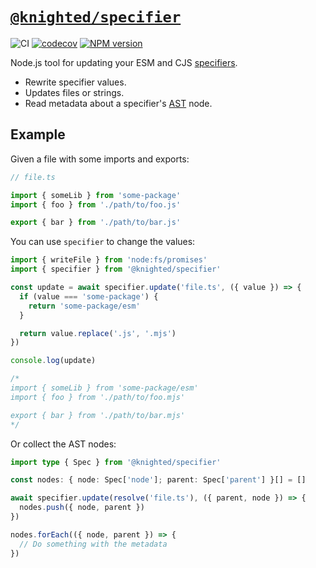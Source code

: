 # [`@knighted/specifier`](https://www.npmjs.com/package/@knighted/specifier)

![CI](https://github.com/knightedcodemonkey/specifier/actions/workflows/ci.yml/badge.svg)
[![codecov](https://codecov.io/gh/knightedcodemonkey/specifier/branch/main/graph/badge.svg?token=5KS9ZB3XDK)](https://codecov.io/gh/knightedcodemonkey/specifier)
[![NPM version](https://img.shields.io/npm/v/@knighted/specifier.svg)](https://www.npmjs.com/package/@knighted/specifier)

Node.js tool for updating your ESM and CJS [specifiers](https://nodejs.org/api/esm.html#import-specifiers).

- Rewrite specifier values.
- Updates files or strings.
- Read metadata about a specifier's [AST](https://www.npmjs.com/package/oxc-parser) node.

## Example

Given a file with some imports and exports:

```ts
// file.ts

import { someLib } from 'some-package'
import { foo } from './path/to/foo.js'

export { bar } from './path/to/bar.js'
```

You can use `specifier` to change the values:

```ts
import { writeFile } from 'node:fs/promises'
import { specifier } from '@knighted/specifier'

const update = await specifier.update('file.ts', ({ value }) => {
  if (value === 'some-package') {
    return 'some-package/esm'
  }

  return value.replace('.js', '.mjs')
})

console.log(update)

/*
import { someLib } from 'some-package/esm'
import { foo } from './path/to/foo.mjs'

export { bar } from './path/to/bar.mjs'
*/
```

Or collect the AST nodes:

```ts
import type { Spec } from '@knighted/specifier'

const nodes: { node: Spec['node']; parent: Spec['parent'] }[] = []

await specifier.update(resolve('file.ts'), ({ parent, node }) => {
  nodes.push({ node, parent })
})

nodes.forEach(({ node, parent }) => {
  // Do something with the metadata
})
```
